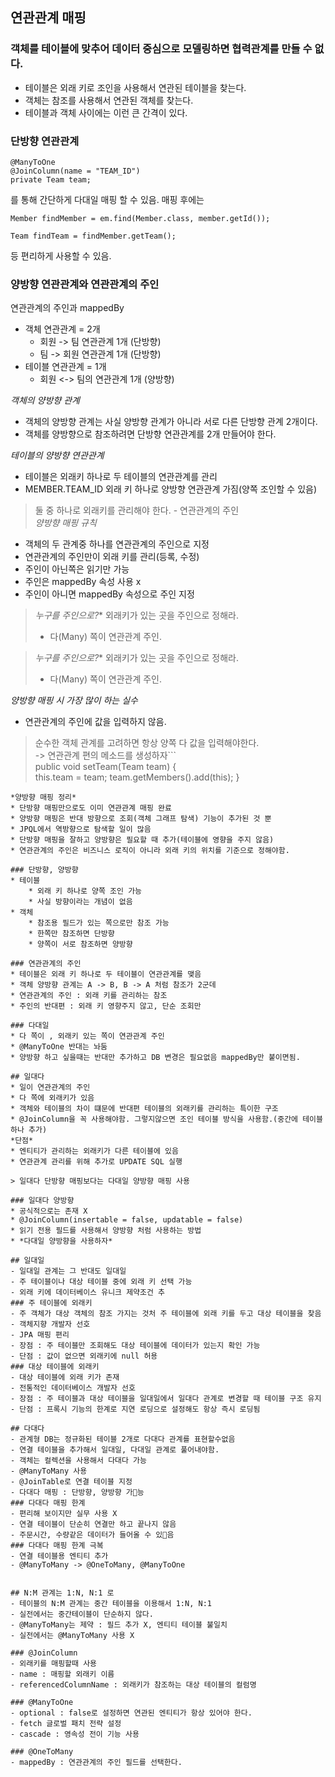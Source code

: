 ## 연관관계 매핑
### 객체를 테이블에 맞추어 데이터 중심으로 모델링하면 협력관계를 만들 수 없다.
* 테이블은 외래 키로 조인을 사용해서 연관된 테이블을 찾는다.
* 객체는 참조를 사용해서 연관된 객체를 찾는다.
* 테이블과 객체 사이에는 이런 큰 간격이 있다.

### 단방향 연관관계
```
@ManyToOne
@JoinColumn(name = "TEAM_ID")
private Team team;
```
를 통해 간단하게 다대일 매핑 할 수 있음.
매핑 후에는
```
Member findMember = em.find(Member.class, member.getId());

Team findTeam = findMember.getTeam();
```
등 편리하게 사용할 수 있음.

### 양방향 연관관계와 연관관계의 주인
연관관계의 주인과 mappedBy
* 객체 연관관계 = 2개
	* 회원 -> 팀 연관관계 1개 (단방향)
	* 팀 -> 회원 연관관계 1개 (단방향)
* 테이블 연관관계 = 1개
	* 회원 <-> 팀의 연관관계 1개 (양방향)

*객체의 양방향 관계*
* 객체의 양방향 관계는 사실 양방향 관계가 아니라 서로 다른 단방향 관계 2개이다.
* 객체를 양방향으로 참조하려면 단방향 연관관계를 2개 만들어야 한다.

*테이블의 양방향 연관관계*
* 테이블은 외래키 하나로 두 테이블의 연관관계를 관리
* MEMBER.TEAM_ID 외래 키 하나로 양방향 연관관계 가짐(양쪽 조인할 수 있음)

> 둘 중 하나로 외래키를 관리해야 한다. - 연관관계의 주인  
*양방향 매핑 규칙*
* 객체의 두 관계중 하나를 연관관계의 주인으로 지정
* 연관관계의 주인만이 외래 키를 관리(등록, 수정)
* 주인이 아닌쪽은 읽기만 가능
* 주인은 mappedBy 속성 사용 x
* 주인이 아니면 mappedBy 속성으로 주인 지정

> *누구를 주인으로?** 외래키가 있는 곳을 주인으로 정해라.  
> * 다(Many) 쪽이 연관관계 주인.  

> *누구를 주인으로?** 외래키가 있는 곳을 주인으로 정해라.  
> * 다(Many) 쪽이 연관관계 주인.  

*양방향 매핑 시 가장 많이 하는 실수*
* 연관관계의 주인에 값을 입력하지 않음.

> 순수한 객체 관계를 고려하면 항상 양쪽 다 값을 입력해야한다.  
> -> 연관관계 편의 메소드를 생성하자```  
> public void setTeam(Team team) {  
    this.team = team;
    team.getMembers().add(this);
}
```> 양방향 매핑 시에 무한루프를 조심하자.
*양방향 매핑 정리*
* 단방향 매핑만으로도 이미 연관관계 매핑 완료
* 양방향 매핑은 반대 방향으로 조회(객체 그래프 탐색) 기능이 추가된 것 뿐
* JPQL에서 역방향으로 탐색할 일이 많음
* 단방향 매핑을 잘하고 양방향은 필요할 때 추가(테이블에 영향을 주지 않음)
* 연관관계의 주인은 비즈니스 로직이 아니라 외래 키의 위치를 기준으로 정해야함.

### 단방향, 양방향
* 테이블
	* 외래 키 하나로 양쪽 조인 가능
	* 사실 방향이라는 개념이 없음
* 객체
	* 참조용 필드가 있는 쪽으로만 참조 가능
	* 한쪽만 참조하면 단방향
	* 양쪽이 서로 참조하면 양방향

### 연관관계의 주인
* 테이블은 외래 키 하나로 두 테이블이 연관관계를 맺음
* 객체 양방향 관계는 A -> B, B -> A 처럼 참조가 2군데
* 연관관계의 주인 : 외래 키를 관리하는 참조
* 주인의 반대편 : 외래 키 영향주지 않고, 단순 조회만

### 다대일
* 다 쪽이 , 외래키 있는 쪽이 연관관계 주인
* @ManyToOne 반대는 놔둠
* 양방향 하고 싶을때는 반대만 추가하고 DB 변경은 필요없음 mappedBy만 붙이면됨.

## 일대다
* 일이 연관관계의 주인
* 다 쪽에 외래키가 있음
* 객체와 테이블의 차이 떄문에 반대편 테이블의 외래키를 관리하는 특이한 구조
* @JoinColumn을 꼭 사용해야함. 그렇지않으면 조인 테이블 방식을 사용함.(중간에 테이블 하나 추가)
*단점*
* 엔티티가 관리하는 외래키가 다른 테이블에 있음
* 연관관계 관리를 위해 추가로 UPDATE SQL 실행

> 일대다 단방향 매핑보다는 다대일 양방향 매핑 사용  

### 일대다 양방향
* 공식적으로는 존재 X
* @JoinColumn(insertable = false, updatable = false)
* 읽기 전용 필드를 사용해서 양방향 처럼 사용하는 방법
* *다대일 양방향을 사용하자*

## 일대일
- 일대일 관계는 그 반대도 일대일
- 주 테이블이나 대상 테이블 중에 외래 키 선택 가능
- 외래 키에 데이터베이스 유니크 제약조건 추### 주 테이블에 외래키
- 주 객체가 대상 객체의 참조 가지는 것처 주 테이블에 외래 키를 두고 대상 테이블을 찾음
- 객체지향 개발자 선호
- JPA 매핑 편리
- 장점 : 주 테이블만 조회해도 대상 테이블에 데이터가 있는지 확인 가능
- 단점 : 값이 없으면 외래키에 null 허용
### 대상 테이블에 외래키
- 대상 테이블에 외래 키가 존재
- 전통적인 데이터베이스 개발자 선호
- 장점 : 주 테이블과 대상 테이블을 일대일에서 일대다 관계로 변경할 때 테이블 구조 유지
- 단점 : 프록시 기능의 한계로 지연 로딩으로 설정해도 항상 즉시 로딩됨

## 다대다
- 관계형 DB는 정규화된 테이블 2개로 다대다 관계를 표현할수없음
- 연결 테이블을 추가해서 일대일, 다대일 관계로 풀어내야함.
- 객체는 컬렉션을 사용해서 다대다 가능
- @ManyToMany 사용
- @JoinTable로 연결 테이블 지정
- 다대다 매핑 : 단방향, 양방향 가능
### 다대다 매핑 한계
- 편리해 보이지만 실무 사용 X
- 연결 테이블이 단순히 연결만 하고 끝나지 않음
- 주문시간, 수량같은 데이터가 들어올 수 있음
### 다대다 매핑 한계 극복
- 연결 테이블용 엔티티 추가
- @ManyToMany -> @OneToMany, @ManyToOne


## N:M 관계는 1:N, N:1 로
- 테이블의 N:M 관계는 중간 테이블을 이용해서 1:N, N:1
- 실전에서는 중간테이블이 단순하지 않다.
- @ManyToMany는 제약 : 필드 추가 X, 엔티티 테이블 불일치
- 실전에서는 @ManyToMany 사용 X

### @JoinColumn
- 외래키를 매핑할때 사용
- name : 매핑할 외래키 이름
- referencedColumnName : 외래키가 참조하는 대상 테이블의 컬럼명

### @ManyToOne
- optional : false로 설정하면 연관된 엔티티가 항상 있어야 한다.
- fetch 글로벌 패치 전략 설정
- cascade : 영속성 전이 기능 사용

### @OneToMany
- mappedBy : 연관관계의 주인 필드를 선택한다.
